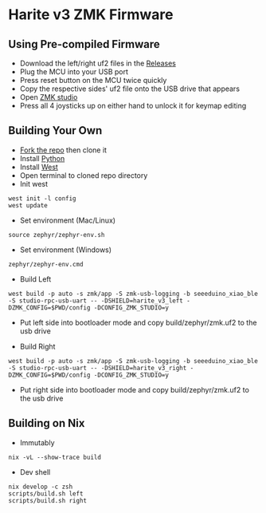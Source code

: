 # Harite v3 ZMK Firmware

## Using Pre-compiled Firmware

- Download the left/right uf2 files in the [Releases](https://github.com/dlip/zmk-harite-v3/releases)
- Plug the MCU into your USB port
- Press reset button on the MCU twice quickly
- Copy the respective sides' uf2 file onto the USB drive that appears
- Open [ZMK studio](https://zmk.studio)
- Press all 4 joysticks up on either hand to unlock it for keymap editing

## Building Your Own

- [Fork the repo](https://github.com/dlip/zmk-harite-v3/fork) then clone it
- Install [Python](https://www.python.org/downloads/)
- Install [West](https://docs.zephyrproject.org/latest/develop/west/install.html)
- Open terminal to cloned repo directory
- Init west

```
west init -l config
west update
```

- Set environment (Mac/Linux)

```
source zephyr/zephyr-env.sh
```

- Set environment (Windows)

```
zephyr/zephyr-env.cmd
```

- Build Left

```
west build -p auto -s zmk/app -S zmk-usb-logging -b seeeduino_xiao_ble -S studio-rpc-usb-uart -- -DSHIELD=harite_v3_left -DZMK_CONFIG=$PWD/config -DCONFIG_ZMK_STUDIO=y
```

- Put left side into bootloader mode and copy build/zephyr/zmk.uf2 to the usb drive

- Build Right

```
west build -p auto -s zmk/app -S zmk-usb-logging -b seeeduino_xiao_ble -S studio-rpc-usb-uart -- -DSHIELD=harite_v3_right -DZMK_CONFIG=$PWD/config -DCONFIG_ZMK_STUDIO=y
```

- Put right side into bootloader mode and copy build/zephyr/zmk.uf2 to the usb drive

## Building on Nix

- Immutably

```
nix -vL --show-trace build
```

- Dev shell

```
nix develop -c zsh
scripts/build.sh left
scripts/build.sh right
```
